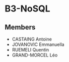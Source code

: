 # B3-NoSQL

## Members
- CASTAING Antoine
- JOVANOVIC Emmanuella
- RUEMELI Quentin
- GRAND-MORCEL Léo
